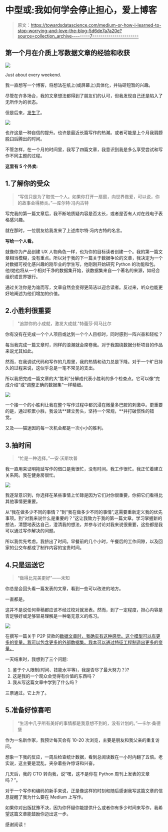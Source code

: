 # 中型或:我如何学会停止担心，爱上博客

> 原文：<https://towardsdatascience.com/medium-or-how-i-learned-to-stop-worrying-and-love-the-blog-5d6de7a7a20e?source=collection_archive---------7----------------------->

## 第一个月在介质上写数据文章的经验和收获

![](img/645d723bdde17413ecb4c8aa6170da75.png)

Just about every weekend.

我一直想写一个博客，将想法在纸上(或屏幕上)具体化，并钻研短暂的兴趣。

尽管在许多场合，我的文章想法都得到了朋友们的认可，但我发现自己还是陷入了无所作为的状态。

但是后来，[发生了](https://medium.com/@finnqiao/product-vs-product-google-sheets-vs-airtable-386cb38a31fd)。

![](img/8aa43eda1d2709c97e03bf3399c2faae.png)

也许这是一种自信的提升。也许是最近长篇写作的热潮。或者可能是上个月我肩膀脱臼后腾出的时间。

不管怎样，在一个月的时间里，我写了四篇文章，我意识到我是多么享受尝试和写作不同主题的过程。

**这里有 5 个外卖:**

## 1.了解你的受众

> “写信只是为了取悦一个人。如果你打开一扇窗，向世界做爱，可以说，你的故事会得肺炎。”—库尔特·冯内古特

写完我的第一篇文章后，我不断地质疑内容是否太长，或者是否有人对在线电子表格感兴趣。

就在那时，一位朋友给我发来了上述库尔特·冯内古特的名言。

**写给一个人看。**

就像你为产品创建 UX 人物角色一样，也为你的目标读者创建一个。我的第一篇文章相当模糊，没有重点。所以对于我的下一篇关于数据争论的文章，我决定为一个对数据可视化感兴趣的刚毕业的学生写，他刚刚开始研究 Python 的功能和包。他/她也将从一个相对干净的数据集开始，该数据集来自一个著名的来源，如经合组织或世界银行。

通过关注你是为谁而写，文章自然会变得更简洁以迎合读者。反过来，听众也能更好地阐述为他们增加的价值。

## 2.小胜利很重要

> "追踪你的小成就，激发大成就."特蕾莎·阿马比尔

你有没有在完成一个个人项目或达到一个个人目标时，同时感到一阵兴奋和轻松？

每当我完成一篇文章时，同样的浪潮就会席卷我。对于我围绕数据分析项目的作品来说尤其如此。

然而，在我调试代码和写作的几周里，我的热情和动力总是下降。对于一个旷日持久的过程来说，这似乎总是一笔不常见的支出。

所以我把完成一篇文章的大“胜利”分解成代表小胜利的多个检查点。它可以像“完成介绍”或“调整正确的数据集”一样精细。

![](img/377c33b0e1355c2d36cb5cd5aa204d3c.png)

一个接一个的小胜利让我在整个写作过程中都沉浸在微量多巴胺的刺激中。更重要的是，通过积累小胜，我设法**建立势头，坚持一个常规，**并打破惯性的错觉。

又及——猫迷因的每一次机会都是一次小小的胜利。

## 3.抽时间

> “忙是一种选择。”—安·沃斯坎普

我一直用来证明拖延写作的借口是我很忙，没有时间。我工作很忙。我正忙着建立关系网。我在健身房很忙。

![](img/578e471444677f02b8ac7164621aab62.png)

我逐渐意识到，你选择在某些事情上忙碌是因为它们对你很重要，你把它们看得比其他事情更重要。

从“我在做多少不同的事情？”到“我在做多少不同的事情”,这需要重新定义我的优先事项。到“对我来说什么是重要的？”这让我致力于我的第一篇文章。学习掌握新的想法，清楚地表达自己，澄清我的想法，并参与讨论对我来说很重要，这些都是我可以通过写作解决的问题。

所以我优先考虑。我挤出了时间。早餐前的几个小时，午餐后的工作间隙，以及回家的公交车都成了制作内容的宝贵时间。

## 4.只是运送它

> “做得比完美更好”——未知

你总是会回头看一篇发表的文章，看到一些可以改进的地方。

一直都是。

这并不是说任何草稿都应该不经过校对就发表。然而，到了一定程度，担心内容是否足够好或足够容易理解是一种毫无意义的练习。

![](img/31f04b11d81e632b93eb530e305be355.png)

在撰写一篇关于 P2P 贷款的[数据文章时，我确实有这种感觉。这个模型可以有更多的变量。我可以包含更多的外部数据集。我本可以通过特征工程制造出更多的变量。](/p2p-lending-for-home-flippers-and-minorities-ed9aba6da4cb)

一天结束时，我想到了三个问题:

1.  鉴于个人限制(时间、技能水平等)，我是否尽了最大努力？)?
2.  这是我的一个观众会觉得有价值的东西吗？
3.  我从写这篇文章中学到了什么吗？

三票通过。它上升了。

## 5.准备好惊喜吧

> “生活中几乎所有美好的事情都是我意想不到的，没有计划的。”—卡尔·桑德堡

作为一名新作家，我预计每天会有 10-20 次浏览，主要是朋友和我父亲的重复访问。

想象一下我的反应，一周后检查统计数据，看到总阅读数在一小时内翻了五倍。老实说，这主要是混乱，夹杂着些许惊讶和兴奋。

几天后，我的 CTO 转向我，说“嘿，这不是你在 Python 周刊上发表的文章吗？”。

对于一个写作和编码的新手来说，正是像这样的时刻和随后感谢我写这篇文章的信息提醒了我为什么要在 Medium 上写作。

如果你对出版犹豫不决，因为你怀疑你能提供什么或者你有多少时间来写作，我希望这篇文章能鼓励你迈出这一步。

感谢阅读！